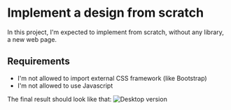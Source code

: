 # Implement a design from scratch
In this project, I'm expected to implement from scratch, without any library, a new web page.

## Requirements
* I'm not allowed to import external CSS framework (like Bootstrap)
* I'm not allowed to use Javascript

The final result should look like that:
![Desktop version](https://github.com/banuaksom/holberton-headphones/blob/master/images/desktop.png)
